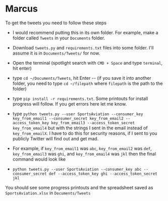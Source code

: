 # Marcus

To get the tweets you need to follow these steps

- I would recommend putting this in its own folder. For example, make a folder called `Tweets` in your `Documents` folder.

- Download `tweets.py` and `requirements.txt` files into some folder. I'll assume it is in `Documents/Tweets/` for now. 

- Open the terminal (spotlight search with `CMD + Space` and type `terminal`, hit enter)

- type `cd ~/Documents/Tweets`, hit Enter
    -- (if you save it into another folder, you need to type `cd ~/filepath` 
    where `filepath` is the path to the folder)
    
- type `pip install -r requirements.txt`. Some printouts for install progress will follow. 
If you get errors here let me know.

- type `python tweets.py --user SportsAviation --consumer_key key_from_email1 --consumer_secret key_from_email2
 --access_token_key key_from_email3 --access_token_secret key_from_email4` but with the strings I sent in the email 
 instead of `key_from_emailX`. I have to do this for security reasons, if I sent to you publicly Twitter will find out 
 and get mad.
 
 - For example, if `key_from_email1` was `abc`, `key_from_email2` was `def`, `key_from_email3` was `ghi`, 
 and `key_from_email4` was `jkl` then the final command would look like
 
 - `python tweets.py --user SportsAviation --consumer_key abc --consumer_secret def --access_token_key ghi --access_token_secret jkl`
 
 You should see some progress printouts and the spreadsheet saved as `SportsAviation.xlsx` in `Documents/Tweets`